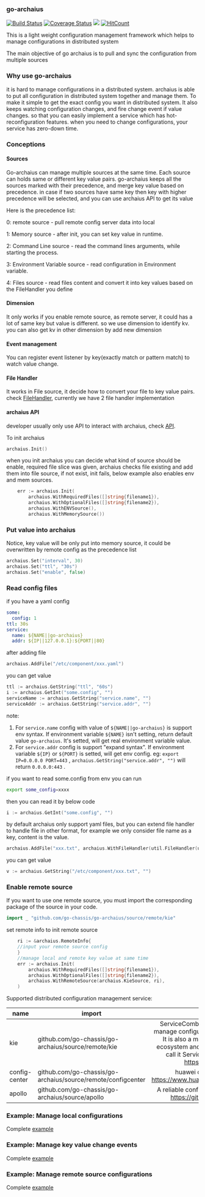 ### go-archaius
[![Build Status](https://travis-ci.org/go-chassis/go-archaius.svg?branch=master)](https://travis-ci.org/go-chassis/go-archaius)
[![Coverage Status](https://coveralls.io/repos/github/go-chassis/go-archaius/badge.svg)](https://coveralls.io/github/go-chassis/go-archaius)
![](arch.PNG) 
[![HitCount](http://hits.dwyl.com/go-chassis/go-archaius.svg)](http://hits.dwyl.com/go-chassis/go-archaius)

This is a light weight configuration management framework 
which helps to manage configurations in distributed system

The main objective of go archaius is to pull and sync the configuration from multiple sources 

### Why use go-archaius
it is hard to manage configurations in a distributed system. 
archaius is able to put all configuration in distributed system together and manage them.
To make it simple to get the exact config you want in distributed system.
It also keeps watching configuration changes, and fire change event if value changes. 
so that you can easily implement a service 
which has hot-reconfiguration features. 
when you need to change configurations, your service has zero-down time.

### Conceptions 
#### Sources
Go-archaius can manage multiple sources at the same time.
Each source can holds same or different key value pairs. go-archaius keeps all 
the sources marked with their precedence, and merge key value based on precedence. 
in case if two sources have same key then key with higher precedence will be selected, 
and you can use archaius API to get its value

Here is the precedence list:

0: remote source - pull remote config server data into local

1: Memory source - after init, you can set key value in runtime.

2: Command Line source - read the command lines arguments, while starting the process.

3: Environment Variable source - read configuration in Environment variable.

4: Files source - read files content and convert it into key values based on the FileHandler you define

#### Dimension
It only works if you enable remote source, as remote server, 
it could has a lot of same key but value is different. so we use dimension to 
identify kv.  you can also get kv in other dimension by add new dimension

#### Event management
You can register event listener by key(exactly match or pattern match) to watch value change.

#### File Handler
It works in File source, it decide how to convert your file to key value pairs. 
check [FileHandler](source/util/file_handler.go), 
currently we have 2 file handler implementation

#### archaius API
developer usually only use API to interact with archaius, check [API](archaius.go).

To init archaius 
```go
archaius.Init()
```
when you init archaius you can decide what kind of source should be enable, 
required file slice was given, archaius checks file existing and add them into file source, if not exist, init fails, 
below example also enables env and mem sources.
```go
	err := archaius.Init(
		archaius.WithRequiredFiles([]string{filename1}),
		archaius.WithOptionalFiles([]string{filename2}),
		archaius.WithENVSource(),
		archaius.WithMemorySource())
```

### Put value into archaius
Notice, key value will be only put into memory source, it could be overwritten by remote config as the precedence list
```go
archaius.Set("interval", 30)
archaius.Set("ttl", "30s")
archaius.Set("enable", false)
```

### Read config files
if you have a yaml config
```yaml
some:
  config: 1
ttl: 30s
service:
  name: ${NAME||go-archaius}
  addr: ${IP||127.0.0.1}:${PORT||80} 
```
after adding file
```go
archaius.AddFile("/etc/component/xxx.yaml")
```

you can get value 

```go
ttl := archaius.GetString("ttl", "60s")
i := archaius.GetInt("some.config", "")
serviceName := archaius.GetString("service.name", "")
serviceAddr := archaius.GetString("service.addr", "")
```
note:

1. For `service.name` config with value of  `${NAME||go-archaius}` is support env syntax. If environment variable `${NAME}` isn't setting, return default value `go-archaius`. It's setted, will get real environment variable value.
2. For `service.addr` config is support "expand syntax". If environment variable `${IP}` or `${PORT}` is setted, will get env config. 
eg: `export IP=0.0.0.0 PORT=443` , `archaius.GetString("service.addr", "")` will return `0.0.0.0:443` .

if you want to read some.config from env
you can run
```sh
export some_config=xxxx
```
then you can read it by below code
```go
i := archaius.GetInt("some.config", "")
```


by default archaius only support yaml files, but you can extend file handler to handle file in other format,
for example we only consider file name as a key, content is the value.
```go
archaius.AddFile("xxx.txt", archaius.WithFileHandler(util.FileHandler(util.UseFileNameAsKeyContentAsValue))
```

you can get value 
```go
v := archaius.GetString("/etc/component/xxx.txt", "")
```

### Enable remote source
If you want to use one remote source, you must import the corresponding package of the source in your code.
```go
import _ "github.com/go-chassis/go-archaius/source/remote/kie"
```
set remote info to init remote source
```go
	ri := &archaius.RemoteInfo{
	//input your remote source config
	}
	//manage local and remote key value at same time
	err := archaius.Init(
		archaius.WithRequiredFiles([]string{filename1}),
		archaius.WithOptionalFiles([]string{filename2}),
		archaius.WithRemoteSource(archaius.KieSource, ri),
	)
```

Supported distributed configuration management service:

| name       | import                                         |description    |
|----------|----------|:-------------:|
| kie | github.com/go-chassis/go-archaius/source/remote/kie |ServiceComb-Kie is a config server which manage configurations in a distributed system. It is also a micro service in ServiceComb ecosystem and developed by [go-chassis](https://github.com/go-chassis/go-chassis) we call it ServiceComb Native application. https://kie.readthedocs.io |
| config-center | github.com/go-chassis/go-archaius/source/remote/configcenter |huawei cloud CSE config center https://www.huaweicloud.com/product/cse.html |
| apollo | github.com/go-chassis/go-archaius/source/apollo |A reliable configuration management system https://github.com/ctripcorp/apollo |

### Example: Manage local configurations 
Complete [example](https://github.com/go-chassis/go-archaius/tree/master/examples/file)

### Example: Manage key value change events
Complete [example](https://github.com/go-chassis/go-archaius/tree/master/examples/event)

### Example: Manage remote source configurations

Complete [example](https://github.com/go-chassis/go-archaius/tree/master/examples/kie)

